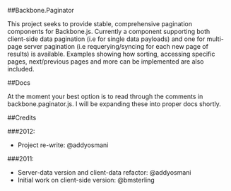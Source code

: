 ##Backbone.Paginator

This project seeks to provide stable, comprehensive pagination components for Backbone.js. Currently a component supporting both client-side data pagination (i.e for single data payloads) and one for multi-page server pagination (i.e requerying/syncing for each new page of results) is available. Examples showing how sorting, accessing specific pages, next/previous pages and more can be implemented are also included.

##Docs

At the moment your best option is to read through the comments in backbone.paginator.js. I will be expanding these into proper docs shortly.

##Credits

###2012:
* Project re-write: @addyosmani

###2011:
* Server-data version and client-data refactor: @addyosmani
* Initial work on client-side version: @bmsterling

